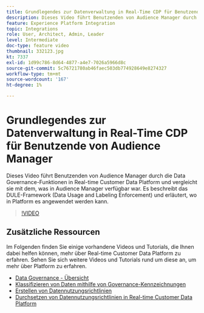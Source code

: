 ```yaml
---
title: Grundlegendes zur Datenverwaltung in Real-Time CDP für Benutzende von Audience Manager
description: Dieses Video führt Benutzenden von Audience Manager durch die Data Governance-Funktionen in Real-time Customer Data Platform und vergleicht sie mit dem, was in Audience Manager verfügbar war. Es beschreibt das DULE-Framework (Data Usage and Labeling Enforcement) und erläutert, wo in Platform es angewendet werden kann.
feature: Experience Platform Integration
topic: Integrations
role: User, Architect, Admin, Leader
level: Intermediate
doc-type: feature video
thumbnail: 332123.jpg
kt: 7337
exl-id: 1d99c786-8d64-4877-a4e7-7026a5966d8c
source-git-commit: 5c76721780ab46faec503db774928649e8274327
workflow-type: tm+mt
source-wordcount: '167'
ht-degree: 1%

---
```


# Grundlegendes zur Datenverwaltung in Real-Time CDP für Benutzende von Audience Manager

Dieses Video führt Benutzenden von Audience Manager durch die Data Governance-Funktionen in Real-time Customer Data Platform und vergleicht sie mit dem, was in Audience Manager verfügbar war. Es beschreibt das DULE-Framework (Data Usage and Labeling Enforcement) und erläutert, wo in Platform es angewendet werden kann.

>[!VIDEO](https://video.tv.adobe.com/v/332123/?quality=12&learn=on)

## Zusätzliche Ressourcen

Im Folgenden finden Sie einige vorhandene Videos und Tutorials, die Ihnen dabei helfen können, mehr über Real-time Customer Data Platform zu erfahren. Sehen Sie sich weitere Videos und Tutorials rund um diese an, um mehr über Platform zu erfahren.

* [Data Governance - Übersicht](https://experienceleague.adobe.com/docs/platform-learn/tutorials/data-governance/understanding-data-governance.html?lang=de#data-governance)
* [Klassifizieren von Daten mithilfe von Governance-Kennzeichnungen](https://experienceleague.adobe.com/docs/platform-learn/tutorials/data-governance/classify-data-using-governance-labels.html?lang=de#data-governance)
* [Erstellen von Datennutzungsrichtlinien](https://experienceleague.adobe.com/docs/platform-learn/tutorials/data-governance/create-data-usage-policies.html?lang=de#data-governance)
* [Durchsetzen von Datennutzungsrichtlinien in Real-time Customer Data Platform](https://experienceleague.adobe.com/docs/platform-learn/tutorials/data-governance/enforce-data-usage-policies-in-real-time-cdp.html?lang=de#data-governance)
